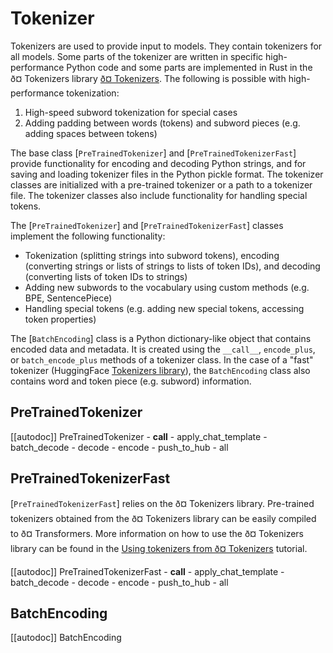 <!--
Copyright 2020 The HuggingFace Team. All rights reserved.

Licensed under the Apache License, Version 2.0 (the "License"); you may not use this file except in compliance with
the License. You may obtain a copy of the License at

http://www.apache.org/licenses/LICENSE-2.0

Unless required by applicable law or agreed to in writing, software distributed under the License is distributed on an
"AS IS" BASIS, WITHOUT WARRANTIES OR CONDITIONS OF ANY KIND, either express or implied. See the License for the
specific language governing permissions and limitations under the License.

â ï¸ Note that this file is in Markdown but contain specific syntax for our doc-builder (similar to MDX) that may not be
rendered properly in your Markdown viewer.
-->

# Tokenizer

Tokenizers are used to provide input to models. They contain tokenizers for all models. Some parts of the tokenizer are
written in specific high-performance Python code and some parts are implemented in Rust in the ð¤ Tokenizers
library [ð¤ Tokenizers](https://github.com/huggingface/tokenizers). The following is possible with high-performance
tokenization:

1. High-speed subword tokenization for special cases
2. Adding padding between words (tokens) and subword pieces (e.g. adding spaces between tokens)

The base class [`PreTrainedTokenizer`] and [`PreTrainedTokenizerFast`] provide functionality for encoding and
decoding Python strings, and for saving and loading tokenizer files in the Python pickle format. The tokenizer classes
are initialized with a pre-trained tokenizer or a path to a tokenizer file. The tokenizer classes also include
functionality for handling special tokens.

The [`PreTrainedTokenizer`] and [`PreTrainedTokenizerFast`] classes implement the following functionality:

- Tokenization (splitting strings into subword tokens), encoding (converting strings or lists of strings to lists of
  token IDs), and decoding (converting lists of token IDs to strings)
- Adding new subwords to the vocabulary using custom methods (e.g. BPE, SentencePiece)
- Handling special tokens (e.g. adding new special tokens, accessing token properties)

The [`BatchEncoding`] class is a Python dictionary-like object that contains encoded data and metadata. It is created
using the `__call__`, `encode_plus`, or `batch_encode_plus` methods of a tokenizer class. In the case of a "fast"
tokenizer (HuggingFace [Tokenizers library](https://github.com/huggingface/tokenizers)), the `BatchEncoding` class
also contains word and token piece (e.g. subword) information.

## PreTrainedTokenizer

[[autodoc]] PreTrainedTokenizer
    - __call__
    - apply_chat_template
    - batch_decode
    - decode
    - encode
    - push_to_hub
    - all

## PreTrainedTokenizerFast

[`PreTrainedTokenizerFast`] relies on the ð¤ Tokenizers library. Pre-trained tokenizers obtained from the ð¤ Tokenizers
library can be easily compiled to ð¤ Transformers. More information on how to use the ð¤ Tokenizers library can be
found in the [Using tokenizers from ð¤ Tokenizers](../fast_tokenizers) tutorial.

[[autodoc]] PreTrainedTokenizerFast
    - __call__
    - apply_chat_template
    - batch_decode
    - decode
    - encode
    - push_to_hub
    - all

## BatchEncoding

[[autodoc]] BatchEncoding
